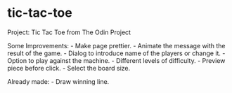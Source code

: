 # tic-tac-toe
Project: Tic Tac Toe from The Odin Project


Some Improvements:
    - Make page prettier.
    - Animate the message with the result of the game.
    - Dialog to introduce name of the players or change it.
    - Option to play against the machine.
    - Different levels of difficulty.
    - Preview piece before click.
    - Select the board size.


Already made:
    - Draw winning line.